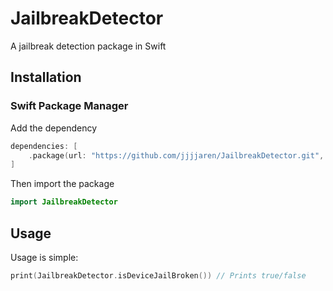 # JailbreakDetector

A jailbreak detection package in Swift

## Installation

### Swift Package Manager

Add the dependency
```swift
dependencies: [
    .package(url: "https://github.com/jjjjaren/JailbreakDetector.git", from: "0.1.1")
]
```

Then import the package
```swift
import JailbreakDetector
```

## Usage

Usage is simple:
```swift
print(JailbreakDetector.isDeviceJailBroken()) // Prints true/false
```


